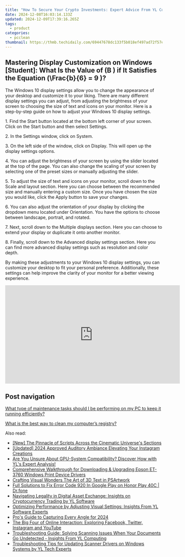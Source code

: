 ```yaml
---
title: "How To Secure Your Crypto Investments: Expert Advice From YL Computing & YL Software's Best Practices"
date: 2024-12-08T16:03:14.133Z
updated: 2024-12-09T17:39:16.265Z
tags:
  - product
categories:
  - pcclean
thumbnail: https://thmb.techidaily.com/69447678dc133f5b018ef497ad72f57eb0cb6c7d822e25e4c7a002557a9f1942.jpg
---
```


## Mastering Display Customization on Windows [Student]: What Is the Value of \(B \) if It Satisfies the Equation \(\Frac{b}{6} = 9 \)?

The Windows 10 display settings allow you to change the appearance of your desktop and customize it to your liking. There are many different display settings you can adjust, from adjusting the brightness of your screen to choosing the size of text and icons on your monitor. Here is a step-by-step guide on how to adjust your Windows 10 display settings. 

1\. Find the Start button located at the bottom left corner of your screen. Click on the Start button and then select Settings.

2\. In the Settings window, click on System.

3\. On the left side of the window, click on Display. This will open up the display settings options. 

4\. You can adjust the brightness of your screen by using the slider located at the top of the page. You can also change the scaling of your screen by selecting one of the preset sizes or manually adjusting the slider.

5\. To adjust the size of text and icons on your monitor, scroll down to the Scale and layout section. Here you can choose between the recommended size and manually entering a custom size. Once you have chosen the size you would like, click the Apply button to save your changes.

6\. You can also adjust the orientation of your display by clicking the dropdown menu located under Orientation. You have the options to choose between landscape, portrait, and rotated.

7\. Next, scroll down to the Multiple displays section. Here you can choose to extend your display or duplicate it onto another monitor.

8\. Finally, scroll down to the Advanced display settings section. Here you can find more advanced display settings such as resolution and color depth. 

By making these adjustments to your Windows 10 display settings, you can customize your desktop to fit your personal preference. Additionally, these settings can help improve the clarity of your monitor for a better viewing experience.

<!-- affiliate ads begin -->
<iframe width="560" height="315" src="https://www.youtube.com/embed/Q_69vX9wnRE?si=FtLxkpRhPORqcMeE" title="YouTube video player" frameborder="0" allow="accelerometer; autoplay; clipboard-write; encrypted-media; gyroscope; picture-in-picture; web-share" referrerpolicy="strict-origin-when-cross-origin" allowfullscreen></iframe>
<!-- affiliate ads end -->

## Post navigation

[What type of maintenance tasks should I be performing on my PC to keep it running efficiently?](https://tools.techidaily.com/pcclean/products/)

[What is the best way to clean my computer’s registry?](https://tools.techidaily.com/pcclean/products/)

<ins class="adsbygoogle"
     style="display:block"
     data-ad-format="autorelaxed"
     data-ad-client="ca-pub-7571918770474297"
     data-ad-slot="1223367746"></ins>

<ins class="adsbygoogle"
     style="display:block"
     data-ad-client="ca-pub-7571918770474297"
     data-ad-slot="8358498916"
     data-ad-format="auto"
     data-full-width-responsive="true"></ins>

<span class="atpl-alsoreadstyle">Also read:</span>
<div><ul>
<li><a href="https://some-skills.techidaily.com/new-the-pinnacle-of-scripts-across-the-cinematic-universes-sections/"><u>[New] The Pinnacle of Scripts Across the Cinematic Universe's Sections</u></a></li>
<li><a href="https://instagram-video-recordings.techidaily.com/updated-2024-approved-auditory-ambiance-elevating-your-instagram-creations/"><u>[Updated] 2024 Approved Auditory Ambiance Elevating Your Instagram Creations</u></a></li>
<li><a href="https://discover-best.techidaily.com/are-you-unsure-about-gpu-system-compatibility-discover-how-with-yls-expert-analysis/"><u>Are You Unsure About GPU-System Compatibility? Discover How with YL's Expert Analysis!</u></a></li>
<li><a href="https://win-amazing.techidaily.com/comprehensive-walkthrough-for-downloading-and-upgrading-epson-et-3760-windows-print-device-drivers/"><u>Comprehensive Walkthrough for Downloading & Upgrading Epson ET-3760 Windows Print Device Drivers</u></a></li>
<li><a href="https://extra-lessons.techidaily.com/crafting-visual-wonders-the-art-of-3d-text-in-psartwork/"><u>Crafting Visual Wonders The Art of 3D Text in PSArtwork</u></a></li>
<li><a href="https://howto.techidaily.com/full-solutions-to-fix-error-code-920-in-google-play-on-honor-play-40c-drfone-by-drfone-fix-android-problems-fix-android-problems/"><u>Full Solutions to Fix Error Code 920 In Google Play on Honor Play 40C | Dr.fone</u></a></li>
<li><a href="https://discover-best.techidaily.com/navigating-legality-in-digital-asset-exchange-insights-on-cryptocurrency-trading-by-yl-software/"><u>Navigating Legality in Digital Asset Exchange: Insights on Cryptocurrency Trading by YL Software</u></a></li>
<li><a href="https://discover-best.techidaily.com/optimizing-performance-by-adjusting-visual-settings-insights-from-yl-software-experts/"><u>Optimizing Performance by Adjusting Visual Settings: Insights From YL Software Experts</u></a></li>
<li><a href="https://extra-approaches.techidaily.com/pros-guide-to-capturing-every-angle-for-2024/"><u>Pro's Guide to Capturing Every Angle for 2024</u></a></li>
<li><a href="https://win-forum.techidaily.com/the-big-four-of-online-interaction-exploring-facebook-twitter-instagram-and-youtube/"><u>The Big Four of Online Interaction: Exploring Facebook, Twitter, Instagram and YouTube</u></a></li>
<li><a href="https://discover-best.techidaily.com/troubleshooting-guide-solving-scanning-issues-when-your-documents-go-undetected-insights-from-yl-computing/"><u>Troubleshooting Guide: Solving Scanning Issues When Your Documents Go Undetected - Insights From YL Computing</u></a></li>
<li><a href="https://discover-best.techidaily.com/troubleshooting-tips-for-updating-scanner-drivers-on-windows-systems-by-yl-tech-experts/"><u>Troubleshooting Tips for Updating Scanner Drivers on Windows Systems by YL Tech Experts</u></a></li>
</ul></div>

